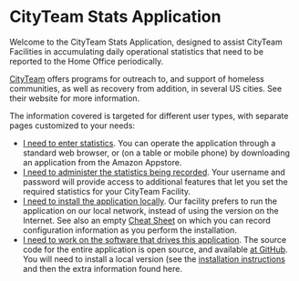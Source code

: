 # CityTeam Stats Application

Welcome to the CityTeam Stats Application, designed to assist CityTeam
Facilities in accumulating daily operational statistics that need to be
reported to the Home Office periodically.

[CityTeam](https://cityteam.org) offers programs for outreach to, and
support of homeless communities, as well as recovery from addition,
in several US cities.  See their website for more information.

The information covered is targeted for different user types, with
separate pages customized to your needs:
* [I need to enter statistics](./USER.md).  You can operate the
  application through a standard web browser, or (on a table or mobile
  phone) by downloading an application from the Amazon Appstore.
* [I need to administer the statistics being recorded](./ADMIN.md).  Your
  username and password will provide access to additional features that
  let you set the required statistics for your CityTeam Facility.
* [I need to install the application locally](./INSTALL.md).  Our facility
  prefers to run the application on our local network, instead of using
  the version on the Internet.  See also an empty
  [Cheat Sheet](./CHEATSHEET.md) on which you can record configuration
  information as you perform the installation.
* [I need to work on the software that drives this application](./DEVELOP.md).
  The source code for the entire application is open source, and available
  [at GitHub](https://cityteam.github.com/stats).  You will need to install
  a local version (see the [installation instructions](./INSTALL.md) and
  then the extra information found here.
